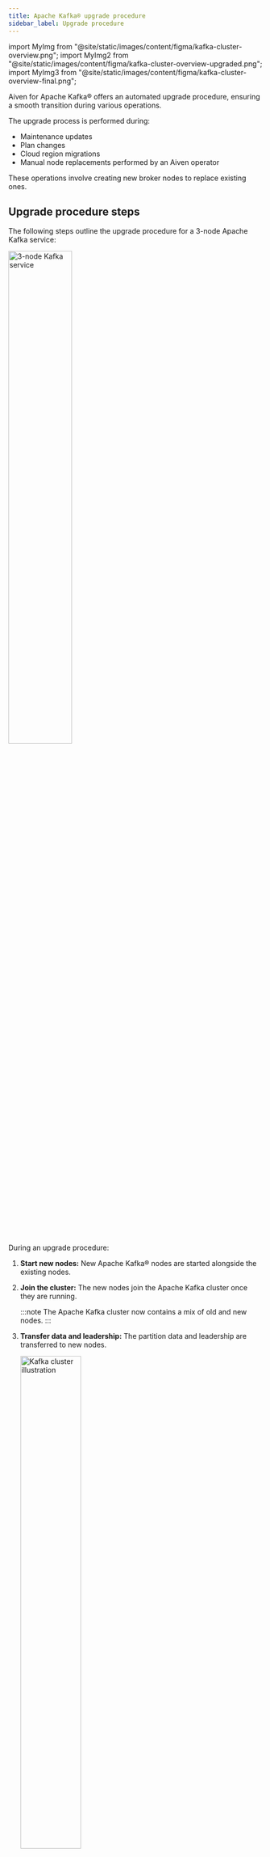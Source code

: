 ```yaml
---
title: Apache Kafka® upgrade procedure
sidebar_label: Upgrade procedure
---
```


import MyImg from "@site/static/images/content/figma/kafka-cluster-overview.png";
import MyImg2 from "@site/static/images/content/figma/kafka-cluster-overview-upgraded.png";
import MyImg3 from "@site/static/images/content/figma/kafka-cluster-overview-final.png";

Aiven for Apache Kafka® offers an automated upgrade procedure, ensuring a smooth transition during various operations.

The upgrade process is performed during:

- Maintenance updates
- Plan changes
- Cloud region migrations
- Manual node replacements performed by an Aiven operator

These operations involve creating new broker nodes to replace existing ones.

## Upgrade procedure steps

<!-- vale off -->
The following steps outline the upgrade procedure for a 3-node Apache Kafka service:
<!-- vale on -->

<img src={MyImg} className="centered" alt="3-node Kafka service" width="50%" />

During an upgrade procedure:

1. **Start new nodes:** New Apache Kafka® nodes are started alongside the existing nodes.

1. **Join the cluster:** The new nodes join the Apache Kafka cluster once they are running.

   :::note
   The Apache Kafka cluster now contains a mix of old and new nodes.
   :::

1. **Transfer data and leadership:** The partition data and leadership are transferred
   to new nodes.

    <img src={MyImg2} className="centered" alt="Kafka cluster illustration" width="50%" />

    :::warning
    This step is CPU intensive due to the additional data movement
    overhead.
    :::

1. **Retire old nodes:** Old nodes are retired after their data is fully transferred.

   :::note
   The number of new nodes added depends on the cluster size. By default, up to 6 nodes
   are replaced at a time during the upgrade.
   :::

1. **Complete process**: The upgrade is complete when all old nodes are removed.

    <img src={MyImg3} className="centered" alt="Kafka cluster new node illustration" width="50%" />

## Zero downtime during upgrade

The upgrade process ensures no downtime. Active nodes remain operational, and the
service URI continues to resolve to all active nodes. However, partition transfers
create additional load, which can slow cluster performance if the cluster is already
under heavy load.

During partition transfers, clients attempting to produce or consume messages might
encounter `leader not found` warnings. Most client libraries handle these warnings
automatically, but they can still appear in logs. For more information,
see [NOT\_LEADER\_FOR\_PARTITION errors](/docs/products/kafka/concepts/non-leader-for-partition).

## Upgrade duration

The upgrade duration depends on several factors:

- **Data volume:** Larger data volumes increase the time required.
- **Number of partitions:** Each partition adds processing overhead.
- **Cluster load:** Heavily loaded clusters have fewer resources available for upgrades.

To reduce upgrade times, Aiven recommends performing upgrades during periods of low
traffic to minimize the impact on producers and consumers. If your service is
constrained by resources, consider disabling non-essential workloads during the upgrade.
This frees up resources for coordinating and transferring data between nodes, improving
efficiency.

## Rollback options

Rollback is not available because old nodes are removed once the upgrade progresses.

:::note
Nodes holding data are not removed from the cluster to prevent data loss.
If the upgrade does not progress, old nodes remain in the cluster.
:::

If sufficient disk capacity is available, you can downgrade to a smaller plan. Use the
[Aiven Console](/docs/platform/howto/scale-services) or the
[Aiven CLI](/docs/tools/cli/service-cli#avn-cli-service-update) to perform the downgrade.

The upgrade process remains the same when changing the node type during a service plan
change. For instance, when downgrading to a plan with fewer resources, such as fewer
CPUs, memory, or disk space, the latest system software versions are applied to all
new nodes, and data is transferred accordingly.

## Upgrade impact and risks

Upgrading your cluster can increase CPU usage due to partition leadership coordination
and data streaming to new nodes. To reduce the risk of disruptions, schedule the
upgrade during low-traffic periods and minimize the cluster's normal workload by pausing non-essential producers and consumers.

If you are upgrading to a smaller plan, the disk may reach the
[maximum allowed limit](https://aiven.io/docs/products/kafka/howto/prevent-full-disks),
which can block the upgrade. Check disk usage before upgrading and ensure there is enough free space.

:::note
In critical situations, Aiven's operations team can temporarily add extra storage to
the old nodes.
:::

## Transitioning to KRaft

With the release of Apache Kafka® 3.9, Aiven introduces support for Apache Kafka Raft
(KRaft), the new consensus protocol for Kafka metadata management. This enhancement
simplifies architecture while maintaining compatibility with existing features and
integrations, including Aiven for Apache Kafka Connect, Aiven for Apache Kafka
MirrorMaker 2, and Aiven for Karapace.

All features and monitoring metrics supported in Apache Kafka 3.8 remain unchanged
in APache Kafka 3.9, with no updates to ACL permissions or governance behaviors.

### Availability and migration

#### New services

- All new Aiven for Apache Kafka services with Apache Kafka 3.9 will run KRaft as the
  default metadata management protocol.
- Initially supported on startup and business plans on Google Cloud Platform (GCP).
- Support for premium and custom plans, as well as additional cloud providers, will be
  rolled out progressively.

#### Existing services

- Migration for existing services is not yet available. Aiven expects to provide a
  migration path by Q2 2025.
- The migration consists of two steps:
  1. Upgrade your service from Apache Kafka 3.8 to 3.9.
  1. Migrate metadata from ZooKeeper to KRaft within Apache Kafka 3.9.
- Aiven has extended support for Apache Kafka 3.8 by one year to ensure you have enough
  time to plan and complete the migration.
